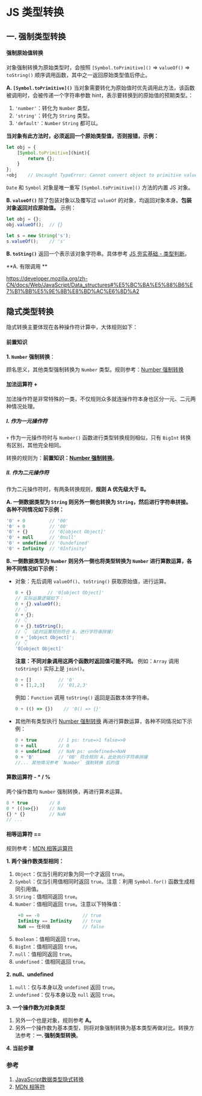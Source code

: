 
# JS 类型转换

## 一. 强制类型转换

#### 强制原始值转换
对象强制转换为原始类型时，会按照 `[Symbol.toPrimitive]()` => `valueOf()` => `toString()` 顺序调用函数，其中之一返回原始类型值后停止。

**A. `[Symbol.toPrimitive]()`**
当对象需要转化为原始值时优先调用此方法，该函数被调用时，会被传递一个字符串参数 hint，表示要转换到的原始值的预期类型。：
1. `'number'`：转化为 `Number` 类型。
2. `'string'`：转化为 `String` 类型。
3. `'default'`：`Number` `String` 都可以。

**当对象有此方法时，必须返回一个原始类型值，否则报错，示例：**
```javascript
let obj = {
    [Symbol.toPrimitive](hint){
        return {};
    }
};
+obj    // Uncaught TypeError: Cannot convert object to primitive value
```
`Date` 和 `Symbol` 对象是唯一重写 `[Symbol.toPrimitive]()` 方法的内置 JS 对象。


**B. `valueOf()`**
除了包装对象以及覆写过 `valueOf` 的对象，均返回对象本身。**包装对象返回对应原始值。** 示例：
```javascript
let obj = {};
obj.valueOf();  // {}

let s = new String('s');
s.valueOf();    // 's'
```

**B. `toSting()`**
返回一个表示该对象字符串。具体参考 [JS 夯实基础 - 类型判断]。




**A. 有限调用 **

https://developer.mozilla.org/zh-CN/docs/Web/JavaScript/Data_structures#%E5%BC%BA%E5%88%B6%E7%B1%BB%E5%9E%8B%E8%BD%AC%E6%8D%A2

## 隐式类型转换
隐式转换主要体现在各种操作符计算中，大体规则如下：

#### 前置知识
**1. `Number` 强制转换**：

顾名思义，其他类型强制转换为 `Number` 类型。规则参考：[Number 强制转换]

#### 加法运算符 +

加法操作符是非常特殊的一类，不仅规则众多就连操作符本身也区分一元、二元两种情况处理。

##### Ⅰ. 作为一元操作符

`+` 作为一元操作符时与 `Number()` 函数进行类型转换规则相似，只有 `BigInt` 转换有区别，其他完全相同。

转换的规则为：**前置知识：[Number 强制转换]**。

##### Ⅱ. 作为二元操作符

作为二元操作符时，有两条转换规则，**规则 A 优先级大于 B。**

**A. 一侧数据类型为 `String` 则另外一侧也转换为 `String`，然后进行字符串拼接。各种不同情况如下示例：**
```javascript
'0' + 0         // '00'
'0' + 0         // '00'
'0' + {}        // '0[object Object]'
'0' + null      // '0null'
'0' + undefined // '0undefined'
'0' + Infinity  // '0Infinity'
```

**B. 一侧数据类型为 `Number` 则另外一侧也将类型转换为 `Number` 进行算数运算，各种不同情况如下示例：**

- 对象：先后调用 `valueOf()`、`toString()` 获取原始值，进行运算。
    ```javascript
    0 + {}      // '0[object Object]'
    // 实际运算逻辑如下：
    0 + {}.valueOf();
    // 👇
    0 + {};
    // 👇
    0 + {}.toString();
    // 👇 （此时运算规则符合 A，进行字符串拼接）
    0 + '[object Object]'; 
    // 👇
    '0[object Object]'
    ```

    **注意：不同对象调用这两个函数时返回值可能不同。**
    例如：`Array` 调用 `toString()` 实际上是 `join()`。
    ```javascript
    0 + []          // '0'
    0 + [1,2,3]     // '01,2,3'
    ```
    例如：`Function` 调用 `toString()` 返回是函数本体字符串。
    ```javascript
    0 + (() => {})    // '0() => {}'
    ```

- 其他所有类型执行 [Number 强制转换] 再进行算数运算，各种不同情况如下示例：
    ```javascript
    0 + true        // 1 ps: true=>1 false=>0
    0 + null        // 0
    0 + undefined   // NaN ps: undefined=>NaN
    0 + 'B'         // '0B' 符合规则 A，此处执行字符串拼接
    //... 其他情况参考 `Number` 强制转换 后的值
    ```

#### 算数运算符 - * / %

两个操作数均 `Number` 强制转换，再进行算术运算。
```javascript
8 * true        // 8
0 * (()=>{})    // NaN
{} * {}         // NaN
// ...
```

#### 相等运算符 ==

规则参考：[MDN 相等运算符]

**1. 两个操作数类型相同：**
1. `Object`：仅当引用的对象为同一个才返回 `true`。
2. `Symbol`：仅当引用值相同时返回 `true`。注意：利用 `Symbol.for()` 函数生成相同引用值。
3. `String`：值相同返回 `true`。
4. `Number`：值相同返回 `true`。注意以下特殊值：
   ```javascript
    +0 == -0                // true
    Infinity == Infinity    // true
    NaN == 任何值            // false    
    ```
5. `Boolean`：值相同返回 `true`。
6. `BigInt`：值相同返回 `true`。
7. `null`：值相同返回 `true`。
8. `undefined`：值相同返回 `true`。

**2. null、undefined**
1. `null`：仅与本身以及 `undefined` 返回 `true`。
2. `undefined`：仅与本身以及 `null` 返回 `true`。

**3. 一个操作数为对象类型**
1. 另外一个也是对象，规则参考 **A。**
2. 另外一个操作数为基本类型，则将对象强制转换为基本类型再做对比。转换方法参考：**一. 强制类型转换**。

**4. 当前步骤**



### 参考

1. [JavaScript数据类型隐式转换](https://blog.csdn.net/m0_57135756/article/details/124024502)
2. [MDN 相等符](https://developer.mozilla.org/zh-CN/docs/Web/JavaScript/Reference/Operators/Equality)

[Number 强制转换]: https://developer.mozilla.org/en-US/docs/Web/JavaScript/Reference/Global_Objects/Number#number_coercion
[MDN 相等运算符]: https://developer.mozilla.org/zh-CN/docs/Web/JavaScript/Reference/Operators/Equality
[JS 夯实基础 - 类型判断]: ./JS%20%E5%A4%AF%E5%AE%9E%E5%9F%BA%E7%A1%80%20-%20%E7%B1%BB%E5%9E%8B%E5%88%A4%E6%96%AD/note.md#Object.prototype.toString.call()



